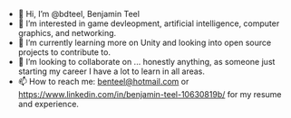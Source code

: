 - 👋 Hi, I’m @bdteel, Benjamin Teel
- 👀 I’m interested in game devleopment, artificial intelligence, computer graphics, and networking.
- 🌱 I’m currently learning more on Unity and looking into open source projects to contribute to.
- 💞️ I’m looking to collaborate on ... honestly anything, as someone just starting my career I have a lot to learn in all areas.
- 📫 How to reach me: benteel@hotmail.com or https://www.linkedin.com/in/benjamin-teel-10630819b/ for my resume and experience.

<!---
bdteel/bdteel is a ✨ special ✨ repository because its `README.md` (this file) appears on your GitHub profile.
You can click the Preview link to take a look at your changes.
--->

